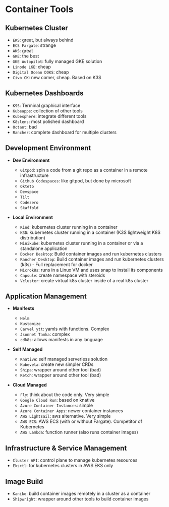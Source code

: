 # Container Tools

## Kubernetes Cluster

- `EKS`: great, but always behind
- `ECS Fargate`: strange
- `AKS`: great
- `GKE`: the best
- `GKE Autopilot`: fully managed GKE solution
- `Linode LKE`: cheap
- `Digital Ocean DOKS`: cheap
- `Civo CK`: new comer, cheap. Based on K3S

## Kubernetes Dashboards

- `K9S`: Terminal graphical interface
- `Kubeapps`: collection of other tools
- `Kubesphere`: integrate different tools
- `K8slens`: most polished dashboard
- `Octant`: bad
- `Rancher`: complete dashboard for multiple clusters

## Development Environment

- **Dev Environment**
  - `Gitpod`: spin a code from a git repo as a container in a remote infrastructure
  - `Github Codespaces`: like gitpod, but done by microsoft
  - `Okteto`
  - `Devspace`
  - `Tilt`
  - `Codezero`
  - `Skaffold`

- **Local Environment**
  - `Kind`: kubernetes cluster running in a container
  - `K3D`: kubernetes cluster running in a container (K3S lightweight K8S distribution)
  - `Minikube`: kubernetes cluster running in a container or via a standalone application
  - `Docker Desktop`: Build container images and run kubernetes clusters
  - `Rancher Desktop`: Build container images and run kubernetes clusters (k3s) - Full replacement for docker
  - `Microk8s`: runs in a Linux VM and uses snap to install its components
  - `Capsule`: create namespace with steroids
  - `Vcluster`: create virtual k8s cluster inside of a real k8s cluster

## Application Management

- **Manifests**
  - `Helm`
  - `Kustomize`
  - `Carvel ytt`: yamls with functions. Complex
  - `Jsonnet Tanka`: complex
  - `cdk8s`: allows manifests in any language

- **Self Managed**
  - `Knative`: self managed serverless solution
  - `Kubevela`: create new simpler CRDs
  - `Shipa`: wrapper around other tool (bad)
  - `Ketch`: wrapper around other tool (bad)

- **Cloud Managed**
  - `Fly`: think about the code only. Very simple
  - `Google Cloud Run`: based on knative
  - `Azure Container Instances`: simple
  - `Azure Container Apps`: newer container instances
  - `AWS Lightsail`: aws alternative. Very simple
  - `AWS ECS`: AWS ECS (with or without Fargate). Competitor of Kubernetes
  - `AWS Lambda`: function runner (also runs container images)

## Infrastructure & Service Management

- `Cluster API`: control plane to manage kubernetes resources
- `Eksctl`: for kubernetes clusters in AWS EKS only

## Image Build

- `Kaniko`: build container images remotely in a cluster as a container
- `Shipwright`: wrapper around other tools to build container images
